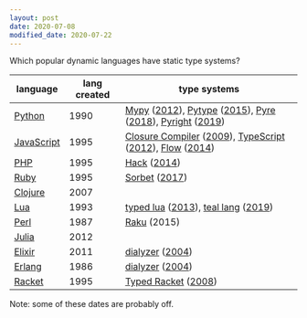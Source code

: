 ```yaml
---
layout: post
date: 2020-07-08
modified_date: 2020-07-22
---
```


Which popular dynamic languages have static type systems?

| language                                                                | lang created | type systems                                                                                                                                                                                                                                                                                                                                                                                                                                                                                                                                                            |
| ----------------------------------------------------------------------- | ------------ | ----------------------------------------------------------------------------------------------------------------------------------------------------------------------------------------------------------------------------------------------------------------------------------------------------------------------------------------------------------------------------------------------------------------------------------------------------------------------------------------------------------------------------------------------------------------------- |
| [Python](<https://en.wikipedia.org/wiki/Python_(programming_language)>) | 1990         | [Mypy](https://github.com/python/mypy) ([2012](https://github.com/python/mypy/commit/6f0826a9c169c4f05bb8938347ac0416f8154d91)), [Pytype](https://github.com/google/pytype) ([2015](https://github.com/google/pytype/commit/ba911e81f934a43bafbd987dc034b839b8b05bfe)), [Pyre](https://github.com/facebook/pyre-check) ([2018](https://github.com/facebook/pyre-check/commit/869537b873074d4cde29fbcf647bab3d1042671a)), [Pyright](https://github.com/microsoft/pyright) ([2019](https://github.com/microsoft/pyright/commit/60c76da87d85a24d4b06009eae224d0363349f44)) |
| [JavaScript](https://en.wikipedia.org/wiki/JavaScript)                  | 1995         | [Closure Compiler](https://en.wikipedia.org/wiki/Google_Closure_Tools#Closure_Compiler) ([2009](https://github.com/google/closure-compiler/commit/7e0d71b3d68ad4788a094d8618e2b0aa474cf3db)), [TypeScript](https://en.wikipedia.org/wiki/TypeScript) ([2012](https://web.archive.org/web/20121004000243/https://typescript.codeplex.com/releases/view/95554)), [Flow](https://github.com/facebook/flow) ([2014](https://github.com/facebook/flow/commit/49820636495b6e36752079117b9e7c34e5c4fc7b))                                                                      |
| [PHP](https://en.wikipedia.org/wiki/PHP)                                | 1995         | [Hack](<https://en.wikipedia.org/wiki/Hack_(programming_language)>) ([2014](https://engineering.fb.com/developer-tools/hack-a-new-programming-language-for-hhvm/))                                                                                                                                                                                                                                                                                                                                                                                                      |
| [Ruby](<https://en.wikipedia.org/wiki/Ruby_(programming_language)>)     | 1995         | [Sorbet](https://sorbet.org) ([2017](https://github.com/sorbet/sorbet/commit/9189734a6c061071c3d3cd4398a5d7874a8c0c49))                                                                                                                                                                                                                                                                                                                                                                                                                                                 |
| [Clojure](https://en.wikipedia.org/wiki/Clojure)                        | 2007         |                                                                                                                                                                                                                                                                                                                                                                                                                                                                                                                                                                         |
| [Lua](<https://en.wikipedia.org/wiki/Lua_(programming_language)>)       | 1993         | [typed lua](https://github.com/andremm/typedlua) ([2013](https://github.com/andremm/typedlua/commit/696a4f7a82c28cc1246a3ecf6d8de72963ace58d)), [teal lang](https://github.com/teal-language/tl) ([2019](https://github.com/teal-language/tl/commit/dae2a3b6bdc830cdcbc6fb6e53c4b4aee946207e))                                                                                                                                                                                                                                                                          |
| [Perl](https://en.wikipedia.org/wiki/Perl)                              | 1987         | [Raku](<https://en.wikipedia.org/wiki/Raku_(programming_language)>) (2015)                                                                                                                                                                                                                                                                                                                                                                                                                                                                                              |
| [Julia](<https://en.wikipedia.org/wiki/Julia_(programming_language)>)   | 2012         |                                                                                                                                                                                                                                                                                                                                                                                                                                                                                                                                                                         |
| [Elixir](<https://en.wikipedia.org/wiki/Elixir_(programming_language)>) | 2011         | [dialyzer](http://erlang.org/doc/man/dialyzer.html) ([2004](https://www.it.uu.se/research/group/hipe/dialyzer/))                                                                                                                                                                                                                                                                                                                                                                                                                                                        |
| [Erlang](<https://en.wikipedia.org/wiki/Erlang_(programming_language)>) | 1986         | [dialyzer](http://erlang.org/doc/man/dialyzer.html) ([2004](https://www.it.uu.se/research/group/hipe/dialyzer/))                                                                                                                                                                                                                                                                                                                                                                                                                                                        |
| [Racket](<https://en.wikipedia.org/wiki/Racket_(programming_language)>) | 1995         | [Typed Racket](https://docs.racket-lang.org/ts-guide/) ([2008](https://github.com/racket/typed-racket/commit/7f2824d11c82ff59700ee2b3d5b1d61baa46ca47))                                                                                                                                                                                                                                                                                                                                                                                                                 |

Note: some of these dates are probably off.
